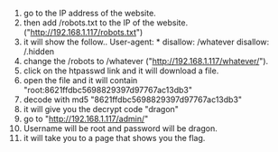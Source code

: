 1. go to the IP address of the website. 
2. then add /robots.txt to the IP of the website.("http://192.168.1.117/robots.txt")
3. it will show the follow..
User-agent: *
disallow: /whatever
disallow: /.hidden
4. change the /robots to /whatever ("http://192.168.1.117/whatever/").
5. click on the htpasswd link and it will download a file.
6. open the file and it will contain "root:8621ffdbc5698829397d97767ac13db3"
7. decode with md5 "8621ffdbc5698829397d97767ac13db3"
8. it will give you the decrypt code "dragon"
9. go to "http://192.168.1.117/admin/" 
10. Username will be root and password will be dragon.
11. it will take you to a page that shows you the flag.